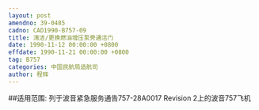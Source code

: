 ```yaml
---
layout: post
amendno: 39-0485
cadno: CAD1990-B757-09
title: 清洁/更换燃油增压泵旁通活门
date: 1990-11-12 00:00:00 +0800
effdate: 1990-11-21 00:00:00 +0800
tag: B757
categories: 中国民航局适航司
author: 程辉
---
```


##适用范围:
列于波音紧急服务通告757-28A0017 Revision 2上的波音757飞机

